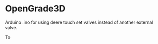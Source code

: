 # OpenGrade3D

Arduino .ino for using deere touch set valves 
instead of another external valve.

To 
